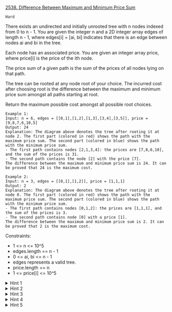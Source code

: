 [2538. Difference Between Maximum and Minimum Price Sum](https://leetcode.com/problems/difference-between-maximum-and-minimum-price-sum/description/)

`Hard`

There exists an undirected and initially unrooted tree with n nodes indexed from 0 to n - 1. You are given the integer n and a 2D integer array edges of length n - 1, where edges[i] = [ai, bi] indicates that there is an edge between nodes ai and bi in the tree.

Each node has an associated price. You are given an integer array price, where price[i] is the price of the ith node.

The price sum of a given path is the sum of the prices of all nodes lying on that path.

The tree can be rooted at any node root of your choice. The incurred cost after choosing root is the difference between the maximum and minimum price sum amongst all paths starting at root.

Return the maximum possible cost amongst all possible root choices.

```
Example 1:
Input: n = 6, edges = [[0,1],[1,2],[1,3],[3,4],[3,5]], price = [9,8,7,6,10,5]
Output: 24
Explanation: The diagram above denotes the tree after rooting it at node 2. The first part (colored in red) shows the path with the maximum price sum. The second part (colored in blue) shows the path with the minimum price sum.
- The first path contains nodes [2,1,3,4]: the prices are [7,8,6,10], and the sum of the prices is 31.
- The second path contains the node [2] with the price [7].
The difference between the maximum and minimum price sum is 24. It can be proved that 24 is the maximum cost.

Example 2:
Input: n = 3, edges = [[0,1],[1,2]], price = [1,1,1]
Output: 2
Explanation: The diagram above denotes the tree after rooting it at node 0. The first part (colored in red) shows the path with the maximum price sum. The second part (colored in blue) shows the path with the minimum price sum.
- The first path contains nodes [0,1,2]: the prices are [1,1,1], and the sum of the prices is 3.
- The second path contains node [0] with a price [1].
The difference between the maximum and minimum price sum is 2. It can be proved that 2 is the maximum cost.
```

Constraints:

- 1 <= n <= 10^5
- edges.length == n - 1
- 0 <= ai, bi <= n - 1
- edges represents a valid tree.
- price.length == n
- 1 <= price[i] <= 10^5

<details>
<summary>Hint 1</summary>

The minimum price sum is always the price of a rooted node.

</details>

<details>
<summary>Hint 2</summary>

Let’s root the tree at vertex 0 and find the answer from this perspective.

</details>
 
<details>
<summary>Hint 3</summary>

In the optimal answer maximum price is the sum of the prices of nodes on the path from “u” to “v” where either “u” or “v” is the parent of the second one or neither is a parent of the second one.

</details>
 
<details>
<summary>Hint 4</summary>

The first case is easy to find. For the second case, notice that in the optimal path, “u” and “v” are both leaves. Then we can use dynamic programming to find such a path.

</details>

<details>
<summary>Hint 5</summary>

Let DP(v,1) denote “the maximum price sum from node v to leaf, where v is a parent of that leaf” and let DP(v,0) denote “the maximum price sum from node v to leaf, where v is a parent of that leaf - price[leaf]”. Then the answer is maximum of DP(u,0) + DP(v,1) + price[parent] where u, v are directly connected to vertex “parent”.

</details>
